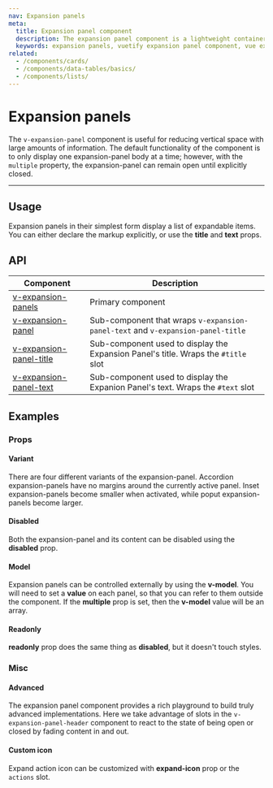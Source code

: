 ```yaml
---
nav: Expansion panels
meta:
  title: Expansion panel component
  description: The expansion panel component is a lightweight container that hides information behind expandable and contractable containers.
  keywords: expansion panels, vuetify expansion panel component, vue expansion panel component
related:
  - /components/cards/
  - /components/data-tables/basics/
  - /components/lists/
---
```


# Expansion panels

The `v-expansion-panel` component is useful for reducing vertical space with large amounts of information. The default functionality of the component is to only display one expansion-panel body at a time; however, with the `multiple` property, the expansion-panel can remain open until explicitly closed.

<!-- ![expansion-panels Entry](https://cdn.vuetifyjs.com/docs/images/components-temp/v-expansion-panels/v-expansion-panels-entry.png) -->

---

## Usage

Expansion panels in their simplest form display a list of expandable items. You can either declare the markup explicitly, or use the **title** and **text** props.

<usage name="v-expansion-panels" />

<entry />

## API

| Component | Description |
| - | - |
| [v-expansion-panels](/api/v-expansion-panels/) | Primary component |
| [v-expansion-panel](/api/v-expansion-panel/) | Sub-component that wraps `v-expansion-panel-text` and `v-expansion-panel-title` |
| [v-expansion-panel-title](/api/v-expansion-panel-title/) | Sub-component used to display the Expansion Panel's title. Wraps the `#title` slot |
| [v-expansion-panel-text](/api/v-expansion-panel-text/) | Sub-component used to display the Expanion Panel's text. Wraps the `#text` slot |

<api-inline hide-links />

## Examples

### Props

#### Variant

There are four different variants of the expansion-panel. Accordion expansion-panels have no margins around the currently active panel. Inset expansion-panels become smaller when activated, while poput expansion-panels become larger.

<example file="v-expansion-panels/prop-variant" />

#### Disabled

Both the expansion-panel and its content can be disabled using the **disabled** prop.

<example file="v-expansion-panels/prop-disabled" />

<!-- #### Focusable

The expansion-panel headers can be made focusable with the prop **focusable**.

<example file="v-expansion-panels/prop-focusable" /> -->

#### Model

Expansion panels can be controlled externally by using the **v-model**. You will need to set a **value** on each panel, so that you can refer to them outside the component. If the **multiple** prop is set, then the **v-model** value will be an array.

<example file="v-expansion-panels/prop-model" />

#### Readonly

**readonly** prop does the same thing as **disabled**, but it doesn't touch styles.

<example file="v-expansion-panels/prop-readonly" />

### Misc

#### Advanced

The expansion panel component provides a rich playground to build truly advanced implementations. Here we take advantage of slots in the `v-expansion-panel-header` component to react to the state of being open or closed by fading content in and out.

<example file="v-expansion-panels/misc-advanced" />

#### Custom icon

Expand action icon can be customized with **expand-icon** prop or the `actions` slot.

<example file="v-expansion-panels/misc-custom-icons" />
